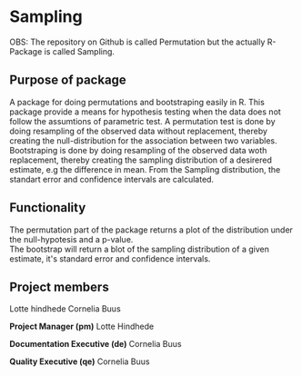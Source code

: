 # Sampling

OBS: The repository on Github is called Permutation but the actually R-Package is called Sampling. 

## Purpose of package
A package for doing permutations and bootstraping easily in R.
This package provide a means for hypothesis testing when the data does not follow the assumtions of parametric test.
A permutation test is done by doing resampling of the observed data without replacement, thereby creating the null-distribution for the association between two variables.
Bootstraping is done by doing resampling of the observed data woth replacement, thereby creating the sampling distribution of a desirered estimate, e.g the difference in mean. From the Sampling distribution, the standart error and confidence intervals are calculated. 



## Functionality
The permutation part of the package returns a plot of the distribution under the null-hypotesis and a p-value.  
The bootstrap will return a blot of the sampling distribution of a given estimate, it's standard error and confidence intervals. 

## Project members
Lotte hindhede
Cornelia Buus

**Project Manager (pm)**
Lotte Hindhede

**Documentation Executive (de)**
Cornelia Buus

**Quality Executive (qe)**
Cornelia Buus
